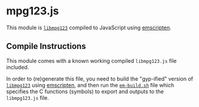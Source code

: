 mpg123.js
=========


This module is [`libmpg123`][libmpg123] compiled to JavaScript using [emscripten][].


Compile Instructions
--------------------

This module comes with a known working compiled `libmpg123.js` file included.

In order to (re)generate this file, you need to build the "gyp-ified" version of
[`libmpg123`][libmpg123] using [emscripten][], and then run the
[`em-build.sh`](em-build.sh) file which specifies the C functions (symbols) to
export and outputs to the `libmpg123.js` file.


[libmpg123]: http://www.mpg123.de/api/
[emscripten]: https://github.com/kripken/emscripten
